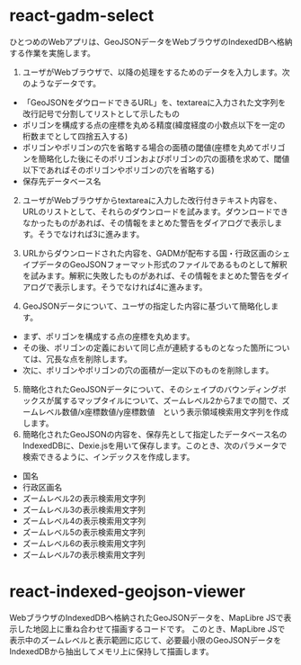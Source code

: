 # react-gadm-select

ひとつめのWebアプリは、GeoJSONデータをWebブラウザのIndexedDBへ格納する作業を実施します。

1. ユーザがWebブラウザで、以降の処理をするためのデータを入力します。次のようなデータです。
  * 「GeoJSONをダウロードできるURL」を、textareaに入力された文字列を改行記号で分割してリストとして示したもの
  * ポリゴンを構成する点の座標を丸める精度(緯度経度の小数点以下を一定の桁数までとして四捨五入する)
  * ポリゴンやポリゴンの穴を省略する場合の面積の閾値(座標を丸めてポリゴンを簡略化した後にそのポリゴンおよびポリゴンの穴の面積を求めて、閾値以下であればそのポリゴンやポリゴンの穴を省略する)
  * 保存先データベース名

2. ユーザがWebブラウザからtextareaに入力した改行付きテキスト内容を、URLのリストとして、それらのダウンロードを試みます。ダウンロードできなかったものがあれば、その情報をまとめた警告をダイアログで表示します。そうでなければ3に進みます。

3. URLからダウンロードされた内容を、GADMが配布する国・行政区画のシェイプデータのGeoJSONフォーマット形式のファイルであるものとして解釈を試みます。解釈に失敗したものがあれば、その情報をまとめた警告をダイアログで表示します。そうでなければ4に進みます。

4. GeoJSONデータについて、ユーザの指定した内容に基づいて簡略化します。
  * まず、ポリゴンを構成する点の座標を丸めます。
  * その後、ポリゴンの定義において同じ点が連続するものとなった箇所については、冗長な点を削除します。
  * 次に、ポリゴンやポリゴンの穴の面積が一定以下のものを削除します。

5. 簡略化されたGeoJSONデータについて、そのシェイプのバウンディングボックスが属するマップタイルについて、ズームレベル2から7までの間で、ズームレベル数値/x座標数値/y座標数値　という表示領域検索用文字列を作成します。
6. 簡略化されたGeoJSONの内容を、保存先として指定したデータベース名のIndexedDBに、Dexie.jsを用いて保存します。このとき、次のパラメータで検索できるように、インデックスを作成します。
* 国名
* 行政区画名
* ズームレベル2の表示検索用文字列
* ズームレベル3の表示検索用文字列
* ズームレベル4の表示検索用文字列
* ズームレベル5の表示検索用文字列
* ズームレベル6の表示検索用文字列
* ズームレベル7の表示検索用文字列

# react-indexed-geojson-viewer

WebブラウザのIndexedDBへ格納されたGeoJSONデータを、MapLibre JSで表示した地図上に重ね合わせて描画するコードです。
このとき、MapLibre JSで表示中のズームレベルと表示範囲に応じて、必要最小限のGeoJSONデータをIndexedDBから抽出してメモリ上に保持して描画します。
